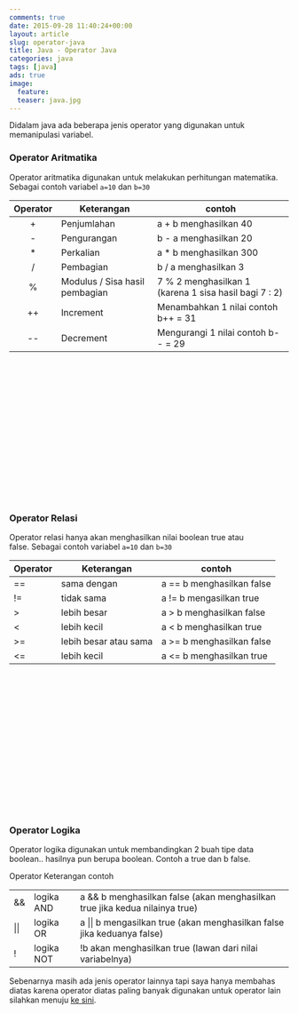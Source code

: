 ```yaml
---
comments: true
date: 2015-09-28 11:40:24+00:00
layout: article
slug: operator-java
title: Java - Operator Java
categories: java
tags: [java]
ads: true
image:
  feature:
  teaser: java.jpg
---
```


Didalam java ada beberapa jenis operator yang digunakan untuk memanipulasi variabel.



### Operator Aritmatika



Operator aritmatika digunakan untuk melakukan perhitungan matematika. Sebagai contoh variabel `a=10` dan `b=30`

| Operator | Keterangan | contoh |
|:----------:|------------|--------|
| +	| Penjumlahan	| a + b menghasilkan 40 |
| -	| Pengurangan	| b - a menghasilkan 20 |
| *	| Perkalian	| a * b menghasilkan 300 |
| /	| Pembagian	| b / a menghasilkan 3 |
| %	| Modulus / Sisa hasil pembagian	| 7 % 2 menghasilkan 1 (karena 1 sisa hasil bagi 7 : 2) |
| ++	| Increment	| Menambahkan 1 nilai contoh b++ = 31 |
| --	| Decrement	| Mengurangi 1 nilai contoh b-- = 29   |




<center><script async src="//pagead2.googlesyndication.com/pagead/js/adsbygoogle.js"></script><!-- BOX--><ins class="adsbygoogle"  style="display:inline-block;width:300px;height:250px" data-ad-client="ca-pub-4504493660273886" data-ad-slot="1638134271"></ins><script>(adsbygoogle = window.adsbygoogle || []).push({});</script></center>

### Operator Relasi



Operator relasi hanya akan menghasilkan nilai boolean true atau false. Sebagai contoh variabel `a=10` dan `b=30`

| Operator | Keterangan | contoh |
|----------|------------|--------|
| ==	| sama dengan	| a == b menghasilkan false |
| !=	| tidak sama	| a != b mengasilkan true |
| >	| lebih besar	| a > b menghasilkan false |
| <	| lebih kecil	| a < b menghasilkan true |
| >=	| lebih besar atau sama|	a >= b menghasilkan false |
| <=	| lebih kecil	| a <= b menghasilkan true |


<center><script async src="//pagead2.googlesyndication.com/pagead/js/adsbygoogle.js"></script><!-- BOX--><ins class="adsbygoogle"  style="display:inline-block;width:300px;height:250px" data-ad-client="ca-pub-4504493660273886" data-ad-slot="1638134271"></ins><script>(adsbygoogle = window.adsbygoogle || []).push({});</script></center>

### Operator Logika



Operator logika digunakan untuk membandingkan 2 buah tipe data boolean.. hasilnya pun berupa boolean. Contoh a true dan b false.

<table >

<tr >
Operator
Keterangan
contoh
</tr>

<tbody >
<tr >

<td >&&
</td>

<td >logika AND
</td>

<td >a && b menghasilkan false (akan menghasilkan true jika kedua nilainya true)
</td>
</tr>
<tr >

<td >||
</td>

<td >logika OR
</td>

<td >a || b mengasilkan true (akan menghasilkan false jika keduanya false)
</td>
</tr>
<tr >

<td >!
</td>

<td >logika NOT
</td>

<td >!b akan menghasilkan true (lawan dari nilai variabelnya)
</td>
</tr>
</tbody>
</table>

Sebenarnya masih ada jenis operator lainnya tapi saya hanya membahas diatas karena operator diatas paling banyak digunakan untuk operator lain silahkan menuju [ke sini](https://docs.oracle.com/javase/tutorial/java/nutsandbolts/operators.html).
